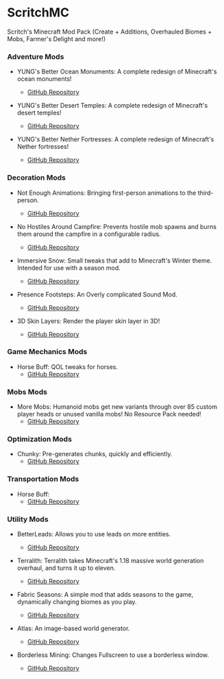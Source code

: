 # ScritchMC
Scritch's Minecraft Mod Pack (Create + Additions, Overhauled Biomes + Mobs, Farmer's Delight and more!)

### Adventure Mods

- YUNG's Better Ocean Monuments:
  A complete redesign of Minecraft's ocean monuments!
  - [GitHub Repository](https://example.com)

- YUNG's Better Desert Temples:
  A complete redesign of Minecraft's desert temples!
  - [GitHub Repository](https://example.com)

- YUNG's Better Nether Fortresses:
  A complete redesign of Minecraft's Nether fortresses!
  - [GitHub Repository](https://example.com)

### Decoration Mods

- Not Enough Animations:
  Bringing first-person animations to the third-person.
  - [GitHub Repository](https://example.com)

- No Hostiles Around Campfire:
  Prevents hostile mob spawns and burns them around the campfire in a configurable radius.
  - [GitHub Repository](https://example.com)

- Immersive Snow:
  Small tweaks that add to Minecraft's Winter theme. Intended for use with a season mod.
  - [GitHub Repository](https://example.com)

- Presence Footsteps:
  An Overly complicated Sound Mod.
  - [GitHub Repository](https://example.com)

- 3D Skin Layers:
  Render the player skin layer in 3D!
  - [GitHub Repository](https://example.com)

### Game Mechanics Mods

- Horse Buff:
  QOL tweaks for horses.
  - [GitHub Repository](https://example.com)

### Mobs Mods

- More Mobs:
  Humanoid mobs get new variants through over 85 custom player heads or unused vanilla mobs! No Resource Pack needed!
  - [GitHub Repository](https://example.com)

### Optimization Mods

- Chunky:
  Pre-generates chunks, quickly and efficiently.
  - [GitHub Repository](https://example.com)

### Transportation Mods

- Horse Buff:
  - [GitHub Repository](https://example.com)

### Utility Mods

- BetterLeads:
  Allows you to use leads on more entities.
  - [GitHub Repository](https://example.com)

- Terralith:
  Terralith takes Minecraft's 1.18 massive world generation overhaul, and turns it up to eleven.
  - [GitHub Repository](https://example.com)

- Fabric Seasons:
  A simple mod that adds seasons to the game, dynamically changing biomes as you play.
  - [GitHub Repository](https://example.com)

- Atlas:
  An image-based world generator.
  - [GitHub Repository](https://example.com)

- Borderless Mining:
  Changes Fullscreen to use a borderless window.
  - [GitHub Repository](https://example.com)
